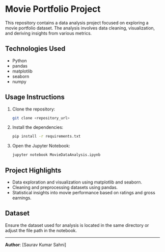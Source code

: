 # Movie Portfolio Project

This repository contains a data analysis project focused on exploring a movie portfolio dataset. 
The analysis involves data cleaning, visualization, and deriving insights from various metrics.

## Technologies Used
- Python
- pandas
- matplotlib
- seaborn
- numpy

## Usage Instructions
1. Clone the repository:
   ```bash
   git clone <repository_url>
   ```
2. Install the dependencies:
   ```bash
   pip install -r requirements.txt
   ```
3. Open the Jupyter Notebook:
   ```bash
   jupyter notebook MovieDataAnalysis.ipynb
   ```

## Project Highlights
- Data exploration and visualization using matplotlib and seaborn.
- Cleaning and preprocessing datasets using pandas.
- Statistical insights into movie performance based on ratings and gross earnings.

## Dataset
Ensure the dataset used for analysis is located in the same directory or adjust the file path in the notebook.

---
**Author**: [Saurav Kumar Sahni]  

